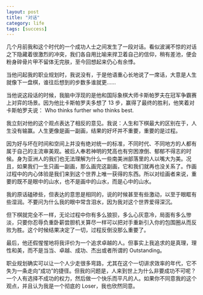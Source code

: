 ```yaml
---
layout: post
title: "对话"
category: life
tags: [success]
---
```



几个月前我和这个时代的一个成功人士之间发生了一段对话。看似波澜不惊的对话之下隐藏着很激烈的冲突，我们各自用比喻来捍卫着自己的信仰，稍有差池，便会粉身碎骨片甲不留体无完肤，至今回想起来仍心有余悸。


当他问起我的职业规划时，我说没有，于是他语重心长地说了一席话，大意是人生就像下一盘棋，谁往后想到的步数多谁就更……


当他说这段话的时候，我脑中浮现的是他和国际象棋大师卡斯帕罗夫在冠军争霸赛上对弈的场景。因为他比卡斯帕罗夫多想了 13 步，赢得了最终的胜利，他笑着对卡斯帕罗夫说： Who thinks further who thinks best.


我立刻对他的这个观点表达了相反的意见。我说：人生和下棋最大的区别在于，人生没有输赢。人生更像是画一副画，结果的好坏并不重要，重要的是过程。


因为好与坏在时间和空间上并没有绝对统一的标准，不同时代、不同地方的人都有属于自己的主流审美观。被后人奉若神明的梵高也有穷困潦倒、郁郁不得志的时候。身为亚洲人的我们也无法理解为什么一些南美洲部落里的人以嘴大为美。况且，如果我们一生只画一副画，那么画完这副画，它和我们就再也没关系了。作画过程中的内心体验是我们来到这个世界上唯一获得的东西。所以对绘画者来说，重要的既不是眼中的山水，也不是画中的山水，而是心中的山水。


我的原话磕碜些，但表达的意思是相同的，说的时候甚至有些激动，以至于眼眶有些湿润。不要问为什么我的眼中常含泪水，因为我对这个世界爱得深沉。


但下棋就完全不一样，无论过程中你有多么狼狈，多么心灰意冷，局面有多么惨淡，只要你忍辱负重卧薪尝胆机关算尽一样可以把对手重新引入你的包围圈从而反败为胜。这个时候结果决定了一切，过程反倒没那么重要了。


最后，他还假惺惺地将我评价为一个追求卓越的人。但事实上我追求的是真理，理性和美，而不是当当、卓越、成功、杰出或者所谓的 Outstanding。


职业规划确实可以让一个人少走很多弯路，尤其在这个一切讲求效率的年代，它不失为一条走向“成功”的捷径。但我的问题是，人来到世上为什么非要成功不可呢？一个人有选择不成功的权力，然后做一个快乐而平凡的人。如果你不同意我的这个观点，并且认为我是一个彻底的 Loser，我也欣然同意。
